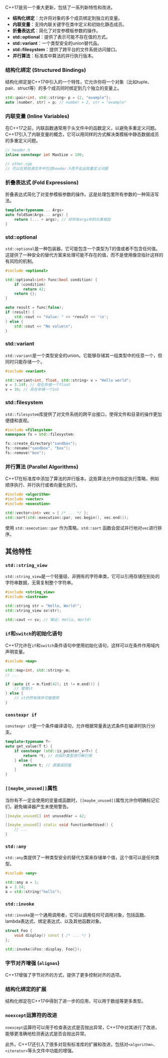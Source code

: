 C++17是另一个重大更新，包括了一系列新特性和改进。

- **结构化绑定**：允许将对象的多个成员绑定到独立的变量。
- **内联变量**：支持内联关键字在类中定义和初始化静态成员。
- **折叠表达式**：简化了对变参模板参数的操作。
- **std::optional**：提供了表示可能不存在值的方式。
- **std::variant**：一个类型安全的union替代品。
- **std::filesystem**：提供了跨平台的文件系统访问接口。
- **并行算法**：标准库中算法的并行执行版本。

### 结构化绑定 (Structured Bindings)

结构化绑定是C++17中引入的一个特性，它允许你将一个对象（比如tuple、pair、struct等）的多个成员同时绑定到几个独立的变量上。

```cpp
std::pair<int, std::string> p = {2, "example"};
auto [number, str] = p; // number = 2, str = "example"
```

### 内联变量 (Inline Variables)

在C++17之前，内联函数通常用于头文件中的函数定义，以避免多重定义问题。C++17引入了内联变量的概念，它可以用同样的方式解决类模板中静态数据成员的多重定义问题。

```cpp
// header.h
inline constexpr int MaxSize = 100;

// other.cpp
// 可以在其他源文件中包含header.h而不会出现重定义问题
```

### 折叠表达式 (Fold Expressions)

折叠表达式简化了对变参模板参数的操作。这是处理包里所有参数的一种简洁写法。

```cpp
template<typename... Args>
auto foldSum(Args... args) {
    return (... + args); // 将所有args中的元素相加
}
```

### std::optional

`std::optional`是一种包装器，它可能包含一个类型为T的值或者不包含任何值。这提供了一种安全的替代方案来处理可能不存在的值，而不是使用像空指针这样的有风险的机制。
```cpp
#include <optional>

std::optional<int> func(bool condition) {
    if (condition)
        return 42;
    return {};
}

auto result = func(false);
if (result) {
    std::cout << "Value: " << *result << '\n';
} else {
    std::cout << "No value\n";
}
```

### std::variant

`std::variant`是一个类型安全的union。它能够存储其一组类型中的任意一个，但同时只能存储一个。
```cpp
#include <variant>

std::variant<int, float, std::string> v = "Hello world";
v = 3.14f; // 现在存储一个float
v = 10; // 现在存储一个int
```
### std::filesystem

`std::filesystem`库提供了对文件系统的跨平台接口，使得文件和目录的操作更加便捷和直观。
```cpp
#include <filesystem>
namespace fs = std::filesystem;

fs::create_directory("sandbox");
fs::rename("sandbox", "box");
fs::remove("box");
```
### 并行算法 (Parallel Algorithms)

C++17在标准库中添加了算法的并行版本。这些算法允许你指定执行策略，例如顺序执行、并行执行或者向量化执行。
```cpp
#include <algorithm>
#include <vector>
#include <execution>

std::vector<int> vec = { /* ... */ };
std::sort(std::execution::par, vec.begin(), vec.end());
```
使用 `std::execution::par` 作为策略，`std::sort` 函数会尝试并行地对`vec`进行排序。

## 其他特性
### `std::string_view`

`std::string_view`是一个轻量级、非拥有的字符串类，它可以引用存储在别处的字符串数据，无需复制整个字符串。
```cpp
#include <string_view>
#include <iostream>

std::string str = "Hello, World!";
std::string_view sv(str);

std::cout << sv; // 输出: Hello, World!
```
### `if`和`switch`的初始化语句

C++17允许在`if`和`switch`条件语句中使用初始化语句，这样可以在条件作用域内声明变量。
```cpp
#include <map>

std::map<int, std::string> m;
// ...

if (auto it = m.find(42); it != m.end()) {
    // 使用it
} else {
    // it仍然有效并可被使用
}
```
### `constexpr if`

`constexpr if`是一个条件编译语句，允许根据常量表达式条件在编译时执行分支。
```cpp
template<typename T>
auto get_value(T t) {
    if constexpr (std::is_pointer_v<T>) {
        return *t; // 对指针类型进行解引用
    } else {
        return t; // 直接返回值
    }
}
```
### `[[maybe_unused]]`属性

当你有不一定会使用的变量或函数时，`[[maybe_unused]]`属性允许你明确标记它们，避免编译器产生未使用警告。
```cpp
[[maybe_unused]] int unusedVar = 42;

[[maybe_unused]] static void functionNotUsed() {
    // ...
}
```
### `std::any`

`std::any`类提供了一种类型安全的替代方案来存储单个值，这个值可以是任何类型。
```cpp
#include <any>

std::any a = 1;
a = 3.14;
a = std::string("hello");
```
### `std::invoke`

`std::invoke`是一个通用调用者，它可以调用任何可调用对象，包括函数、lambda表达式、绑定表达式、以及其他函数对象。
```cpp
struct Foo {
    void display() const { /* ... */ }
};

std::invoke(&Foo::display, Foo{});
```
### 字节对齐增强 (`alignas`)

C++17增强了字节对齐的方式，提供了更多控制对齐的选项。

### 结构化绑定的扩展

结构化绑定在C++17中得到了进一步的应用，可以用于数组等更多类型。

### `noexcept`运算符的改进

`noexcept`运算符可以用于检查表达式是否抛出异常，C++17中对其进行了改进，能够更准确地检测表达式是否会抛出异常。

此外，C++17还引入了很多对现有标准库的扩展和改进，包括对`<algorithm>`、`<iterator>`等头文件中功能的增强。